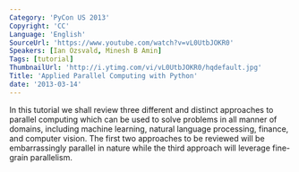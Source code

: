 ```yaml
---
Category: 'PyCon US 2013'
Copyright: 'CC'
Language: 'English'
SourceUrl: 'https://www.youtube.com/watch?v=vL0UtbJOKR0'
Speakers: [Ian Ozsvald, Minesh B Amin]
Tags: [tutorial]
ThumbnailUrl: 'http://i.ytimg.com/vi/vL0UtbJOKR0/hqdefault.jpg'
Title: 'Applied Parallel Computing with Python'
date: '2013-03-14'
---
```

In this tutorial we shall review three different and distinct approaches to parallel computing which can be used to solve problems in all manner of domains, including machine learning, natural language processing, finance, and computer vision. The first two approaches to be reviewed will be embarrassingly parallel in nature while the third approach will leverage fine-grain parallelism.
